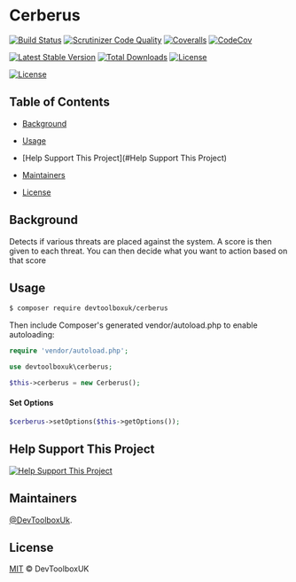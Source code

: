 # Cerberus

[![Build Status](https://api.travis-ci.org/devtoolboxuk/cerberus.svg?branch=master)](https://travis-ci.org/devtoolboxuk/cerberus)
[![Scrutinizer Code Quality](https://img.shields.io/scrutinizer/g/devtoolboxuk/cerberus/master.svg?style=plastic)](https://scrutinizer-ci.com/g/devtoolboxuk/cerberus/?branch=master)
[![Coveralls](https://coveralls.io/repos/github/devtoolboxuk/cerberus/badge.svg?branch=master)](https://coveralls.io/github/devtoolboxuk/cerberus?branch=master)
[![CodeCov](https://img.shields.io/codecov/c/github/devtoolboxuk/cerberus.svg?style=plastic)](https://codecov.io/gh/devtoolboxuk/cerberus)

[![Latest Stable Version](https://img.shields.io/packagist/v/devtoolboxuk/cerberus.svg?style=plastic)](https://packagist.org/packages/devtoolboxuk/cerberus)
[![Total Downloads](https://img.shields.io/packagist/dt/devtoolboxuk/cerberus.svg?style=plastic)](https://packagist.org/packages/devtoolboxuk/cerberus)
[![License](https://img.shields.io/packagist/l/devtoolboxuk/cerberus.svg?style=plastic)](https://packagist.org/packages/devtoolboxuk/cerberus)

[![License](https://img.shields.io/maintenance/yes/2019.svg?style=plastic)](https://github.com/DevToolBoxUk)


## Table of Contents

- [Background](#Background)
- [Usage](#Usage)
- [Help Support This Project](#Help Support This Project)

- [Maintainers](#Maintainers)
- [License](#License)

## Background

Detects if various threats are placed against the system. A score is then given to each threat. You can then decide what you want to action based on that score

## Usage

```sh
$ composer require devtoolboxuk/cerberus
```

Then include Composer's generated vendor/autoload.php to enable autoloading:

```php
require 'vendor/autoload.php';
```

```php
use devtoolboxuk\cerberus;

$this->cerberus = new Cerberus();
```

#### Set Options
```php
$cerberus->setOptions($this->getOptions());
```

## Help Support This Project

[![Help Support This Project](https://github.com/devtoolboxuk/cerberus/tree/master/src/assets/buy-me-a-coffee-button.png)](https://Ko-fi.com/devtoolboxuk )


## Maintainers

[@DevToolboxUk](https://github.com/DevToolBoxUk).


## License

[MIT](LICENSE) © DevToolboxUK